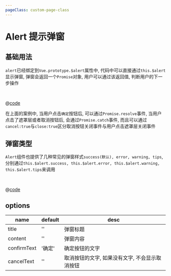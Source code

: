 ```yaml
---
pageClass: custom-page-class
---
```


# Alert 提示弹窗

## 基础用法

`alert`已经绑定到`Vue.prototype.$alert`属性中, 代码中可以直接通过`this.$alert`显示弹窗, 弹窗会返回一个`Promise`对象, 用户可以通过该返回值, 判断用户的下一步操作

<br/>

<Alert-Base/>

@[code](../.vuepress/components/Alert/Base.vue)

在上面的案例中, 当用户点击`确定`按钮后, 可以通过`Promise.resolve`事件, 当用户点击了遮罩层或者取消按钮后, 会通过`Promise.catch`事件, 而且可以通过`cancel:true`与`close:true`区分取消按钮关闭事件与用户点击遮罩层关闭事件

## 弹窗类型

`Alert`组件也提供了几种常见的弹窗样式`success(默认), error, warning, tips`, 分别通过`this.$alert.success, this.$alert.error, this.$alert.warning, this.$alert.tips`来调用

<br/>

<Alert-Type/>

@[code](../.vuepress/components/Alert/Type.vue)

## options

| name        | default | desc                                           |
| ----------- | ------- | ---------------------------------------------- |
| title       | ''      | 弹窗标题                                       |
| content     | ''      | 弹窗内容                                       |
| confirmText | '确定'  | 确定按钮的文字                                 |
| cancelText  | ''      | 取消按钮的文字, 如果没有文字, 不会显示取消按钮 |

